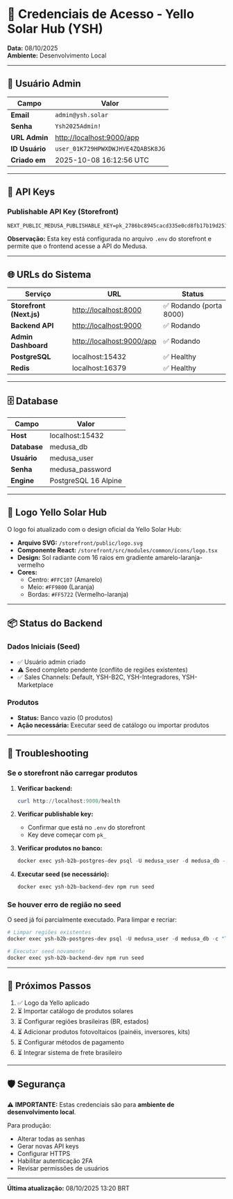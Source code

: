 # 🔐 Credenciais de Acesso - Yello Solar Hub (YSH)

**Data:** 08/10/2025  
**Ambiente:** Desenvolvimento Local

---

## 👤 Usuário Admin

| Campo | Valor |
|-------|-------|
| **Email** | `admin@ysh.solar` |
| **Senha** | `Ysh2025Admin!` |
| **URL Admin** | <http://localhost:9000/app> |
| **ID Usuário** | `user_01K729HPWXDWJHVE4ZQABSK8JG` |
| **Criado em** | 2025-10-08 16:12:56 UTC |

---

## 🔑 API Keys

### Publishable API Key (Storefront)

```
NEXT_PUBLIC_MEDUSA_PUBLISHABLE_KEY=pk_2786bc8945cacd335e0cd8fb17b19d2516ec4e29ed9a64ca583ebbe4bb9dc40d
```

**Observação:** Esta key está configurada no arquivo `.env` do storefront e permite que o frontend acesse a API do Medusa.

---

## 🌐 URLs do Sistema

| Serviço | URL | Status |
|---------|-----|--------|
| **Storefront (Next.js)** | <http://localhost:8000> | ✅ Rodando (porta 8000) |
| **Backend API** | <http://localhost:9000> | ✅ Rodando |
| **Admin Dashboard** | <http://localhost:9000/app> | ✅ Rodando |
| **PostgreSQL** | localhost:15432 | ✅ Healthy |
| **Redis** | localhost:16379 | ✅ Healthy |

---

## 🗄️ Database

| Campo | Valor |
|-------|-------|
| **Host** | localhost:15432 |
| **Database** | medusa_db |
| **Usuário** | medusa_user |
| **Senha** | medusa_password |
| **Engine** | PostgreSQL 16 Alpine |

---

## 🎨 Logo Yello Solar Hub

O logo foi atualizado com o design oficial da Yello Solar Hub:

- **Arquivo SVG:** `/storefront/public/logo.svg`
- **Componente React:** `/storefront/src/modules/common/icons/logo.tsx`
- **Design:** Sol radiante com 16 raios em gradiente amarelo-laranja-vermelho
- **Cores:**
  - Centro: `#FFC107` (Amarelo)
  - Meio: `#FF9800` (Laranja)
  - Bordas: `#FF5722` (Vermelho-laranja)

---

## 📦 Status do Backend

### Dados Iniciais (Seed)

- ✅ Usuário admin criado
- ⚠️ Seed completo pendente (conflito de regiões existentes)
- ✅ Sales Channels: Default, YSH-B2C, YSH-Integradores, YSH-Marketplace

### Produtos

- **Status:** Banco vazio (0 produtos)
- **Ação necessária:** Executar seed de catálogo ou importar produtos

---

## 🔧 Troubleshooting

### Se o storefront não carregar produtos

1. **Verificar backend:**

   ```powershell
   curl http://localhost:9000/health
   ```

2. **Verificar publishable key:**
   - Confirmar que está no `.env` do storefront
   - Key deve começar com `pk_`

3. **Verificar produtos no banco:**

   ```powershell
   docker exec ysh-b2b-postgres-dev psql -U medusa_user -d medusa_db -c "SELECT COUNT(*) FROM product;"
   ```

4. **Executar seed (se necessário):**

   ```powershell
   docker exec ysh-b2b-backend-dev npm run seed
   ```

### Se houver erro de região no seed

O seed já foi parcialmente executado. Para limpar e recriar:

```powershell
# Limpar regiões existentes
docker exec ysh-b2b-postgres-dev psql -U medusa_user -d medusa_db -c "TRUNCATE TABLE region CASCADE;"

# Executar seed novamente
docker exec ysh-b2b-backend-dev npm run seed
```

---

## 📝 Próximos Passos

1. ✅ Logo da Yello aplicado
2. ⏳ Importar catálogo de produtos solares
3. ⏳ Configurar regiões brasileiras (BR, estados)
4. ⏳ Adicionar produtos fotovoltaicos (painéis, inversores, kits)
5. ⏳ Configurar métodos de pagamento
6. ⏳ Integrar sistema de frete brasileiro

---

## 🛡️ Segurança

⚠️ **IMPORTANTE:** Estas credenciais são para **ambiente de desenvolvimento local**.

Para produção:

- Alterar todas as senhas
- Gerar novas API keys
- Configurar HTTPS
- Habilitar autenticação 2FA
- Revisar permissões de usuários

---

**Última atualização:** 08/10/2025 13:20 BRT
